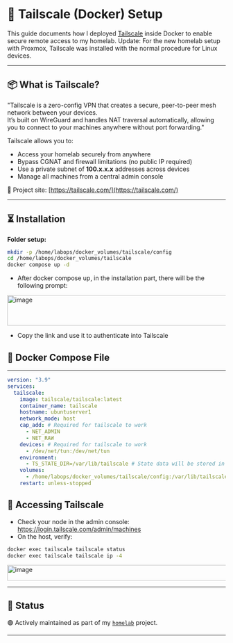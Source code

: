 # 🔐 Tailscale (Docker) Setup

This guide documents how I deployed [Tailscale](https://tailscale.com/) inside Docker to enable secure remote access to my homelab.
Update: For the new homelab setup with Proxmox, Tailscale was installed with the normal procedure for Linux devices.

---

## 📦 What is Tailscale?

"Tailscale is a zero-config VPN that creates a secure, peer-to-peer mesh network between your devices.  
It’s built on WireGuard and handles NAT traversal automatically, allowing you to connect to your machines anywhere without port forwarding."

Tailscale allows you to:
- Access your homelab securely from anywhere
- Bypass CGNAT and firewall limitations (no public IP required)
- Use a private subnet of **100.x.x.x** addresses across devices
- Manage all machines from a central admin console

🔗 Project site: [https://tailscale.com/](https://tailscale.com/)

---

## ⏳ Installation

**Folder setup:**
```bash
mkdir -p /home/labops/docker_volumes/tailscale/config
cd /home/labops/docker_volumes/tailscale
docker compose up -d
```
- After docker compose up, in the installation part, there will be the following prompt:
<img width="613" height="70" alt="image" src="https://github.com/user-attachments/assets/c58ea510-a071-453d-9b65-31aa3bb81d1c" />

- Copy the link and use it to authenticate into Tailscale
## 🐳 Docker Compose File
---
```yaml
version: "3.9"
services:
  tailscale:
    image: tailscale/tailscale:latest
    container_name: tailscale
    hostname: ubuntuserver1
    network_mode: host
    cap_add: # Required for tailscale to work
      - NET_ADMIN
      - NET_RAW
    devices: # Required for tailscale to work
      - /dev/net/tun:/dev/net/tun
    environment: 
      - TS_STATE_DIR=/var/lib/tailscale # State data will be stored in this dir
    volumes:
      - /home/labops/docker_volumes/tailscale/config:/var/lib/tailscale
    restart: unless-stopped
```

## 🔐 Accessing Tailscale

- Check your node in the admin console: https://login.tailscale.com/admin/machines
- On the host, verify:
```bash
docker exec tailscale tailscale status
docker exec tailscale tailscale ip -4
```
<img width="538" height="36" alt="image" src="https://github.com/user-attachments/assets/95256dc8-472f-48f6-97a1-1ae789d5d6fb" />

---

## 🚧 Status

🟢 Actively maintained as part of my [`homelab`](https://github.com/raoulmoise/homelab) project.

---
